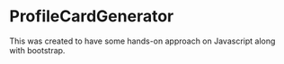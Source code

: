 # ProfileCardGenerator
This was created to have some hands-on approach on Javascript along with bootstrap.
